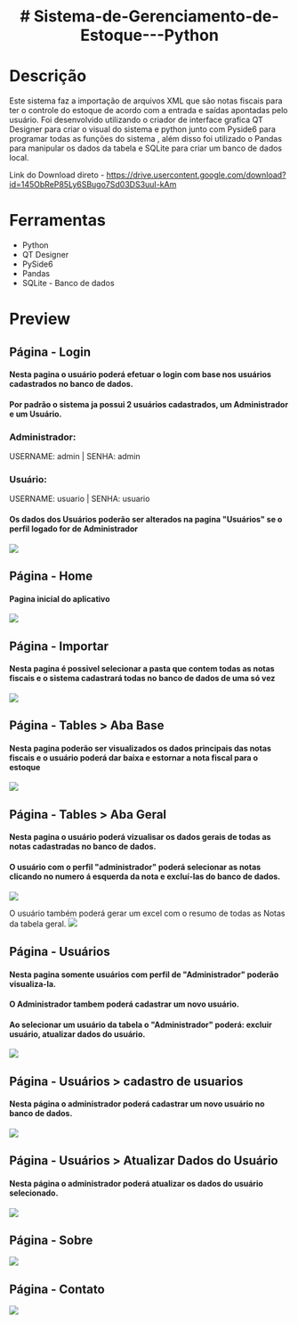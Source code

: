 <h1 align="center">
# Sistema-de-Gerenciamento-de-Estoque---Python
</h1>


# Descrição
Este sistema faz a importação de arquivos XML que são notas fiscais para ter o controle do estoque de acordo com a entrada e saídas apontadas pelo usuário.
Foi desenvolvido utilizando o criador de interface grafica QT Designer para criar o visual do sistema e python junto com Pyside6 para programar todas as funções do sistema
, além disso foi utilizado o Pandas para manipular os dados da tabela e SQLite para criar um banco de dados local.

Link do Download direto - https://drive.usercontent.google.com/download?id=145ObReP85Ly6SBugo7Sd03DS3uuI-kAm

# Ferramentas
<ul>
  <li>Python</li>
  <li>QT Designer</li>
  <li>PySide6</li>
  <li>Pandas</li>
  <li>SQLite - Banco de dados</li>
</ul>


# Preview
## Página - Login

#### Nesta pagina o usuário poderá efetuar o login com base nos usuários cadastrados no banco de dados.
#### Por padrão o sistema ja possui 2 usuários cadastrados, um Administrador e um Usuário.
### Administrador: 
USERNAME: admin | SENHA: admin
### Usuário: 
USERNAME: usuario | SENHA: usuario

#### Os dados dos Usuários poderão ser alterados na pagina "Usuários" se o perfil logado for de Administrador

<img src="https://github.com/Zekkee1/Sistema-de-Gerenciamento-de-Estoque---Python/assets/99279134/00402bf5-8682-4d7c-abb1-37e2d49353f6">



  ## Página - Home

  #### Pagina inicial do aplicativo
  
<img src="https://github.com/Zekkee1/Sistema-de-Gerenciamento-de-Estoque---Python/assets/99279134/791b53d5-e411-4e42-a738-e5b552dc77e7" >


  ## Página - Importar

  #### Nesta pagina é possivel selecionar a pasta que contem todas as notas fiscais e o sistema cadastrará todas no banco de dados de uma só vez
<img src="https://github.com/Zekkee1/Sistema-de-Gerenciamento-de-Estoque---Python/assets/99279134/39bbf902-b6d5-4a9d-950e-87dd7a31530f" >


  ## Página - Tables > Aba Base

  #### Nesta pagina poderão ser visualizados os dados principais das notas fiscais e o usuário poderá dar baixa e estornar a nota fiscal para o estoque
<img src="https://github.com/Zekkee1/Sistema-de-Gerenciamento-de-Estoque---Python/assets/99279134/036c4f6c-ca0d-477c-94b8-a1301ed928d1" >


  ## Página - Tables > Aba Geral
  #### Nesta pagina o usuário poderá vizualisar os dados gerais de todas as notas cadastradas no banco de dados. 
  #### O usuário com o perfil "administrador" poderá selecionar as notas clicando no numero á esquerda da nota e excluí-las do banco de dados.
  
  <img src="https://github.com/Zekkee1/Sistema-de-Gerenciamento-de-Estoque---Python/assets/99279134/452c9253-019c-4a44-a8c0-e0ee3a449af2" >
  
  O usuário também poderá gerar um excel com o resumo de todas as Notas da tabela geral.
  <img src="https://github.com/Zekkee1/Sistema-de-Gerenciamento-de-Estoque---Python/assets/99279134/e8ffa22d-8026-4cd2-99e3-34c96324c2f2" >


  ## Página - Usuários

  #### Nesta pagina somente usuários com perfil de "Administrador" poderão visualiza-la.
  #### O Administrador tambem poderá cadastrar um novo usuário.
  #### Ao selecionar um usuário da tabela o "Administrador" poderá: excluir usuário, atualizar dados do usuário.
<img src="https://github.com/Zekkee1/Sistema-de-Gerenciamento-de-Estoque---Python/assets/99279134/dee9e1d0-eed3-4c89-ac40-d62f0b749d49" >

## Página - Usuários > cadastro de usuarios

#### Nesta página o administrador poderá cadastrar um novo usuário no banco de dados.
<img src="https://github.com/Zekkee1/Sistema-de-Gerenciamento-de-Estoque---Python/assets/99279134/0c4f7272-0cd5-4e15-b4da-d6fd1e87399d" >

## Página - Usuários > Atualizar Dados do Usuário

#### Nesta página o administrador poderá atualizar os dados do usuário selecionado.
<img src="https://github.com/Zekkee1/Sistema-de-Gerenciamento-de-Estoque---Python/assets/99279134/814ad65a-6e98-4b76-9218-3cb1fd6ce470" >

## Página - Sobre

<img src="https://github.com/Zekkee1/Sistema-de-Gerenciamento-de-Estoque---Python/assets/99279134/5bc64410-00b4-4a8c-bef8-5dc1eeae7ea9" >


## Página - Contato

<img src="https://github.com/Zekkee1/Sistema-de-Gerenciamento-de-Estoque---Python/assets/99279134/2f69e5f4-e046-43fe-a8a6-48a74def331e" >


